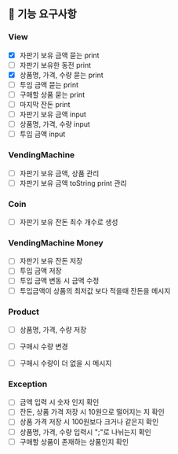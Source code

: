 ## 🚀 기능 요구사항

### View
- [x] 자판기 보유 금액 묻는 print
- [ ] 자판기 보유한 동전 print
- [x] 상품명, 가격, 수량 묻는 print
- [ ] 투임 금액 묻는 print
- [ ] 구매할 상품 묻는 print
- [ ] 마지막 잔돈 print
- [ ] 자판기 보유 금액 input
- [ ] 상품명, 가격, 수량 input
- [ ] 투입 금액 input

### VendingMachine
- [ ] 자판기 보유 금액, 상품 관리
- [ ] 자판기 보유 금액 toString print 관리

### Coin
- [ ] 자판기 보유 잔돈 최수 개수로 생성

### VendingMachine Money
- [ ] 자판기 보유 잔돈 저장
- [ ] 투입 금액 저장
- [ ] 투입 금액 변동 시 금액 수정
- [ ] 투입금액이 상품의 최저값 보다 적을때 잔돈을 메시지

### Product
- [ ] 상품명, 가격, 수량 저장
- [ ] 구매시 수량 변경
- [ ] 구매시 수량이 더 없을 시 메시지


### Exception
- [ ] 금액 입력 시 숫자 인지 확인
- [ ] 잔돈, 상품 가격 저장 시 10원으로 떨어지는 지 확인
- [ ] 상품 가격 저장 시 100원보다 크거나 같은지 확인
- [ ] 상품명, 가격, 수량 입력시 ";"로 나뉘는지 확인
- [ ] 구매할 상품이 존재하는 상품인지 확인
